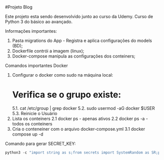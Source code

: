 #Projeto Blog

Este projeto esta sendo desenvolvido junto ao curso da Udemy.
Curso de Python 3 do básico ao avançado.

Informações importantes:

1. Pasta migrations do App - Registra e aplica configurações do models (BD);
2. Dockerfile contrói a imagem (linux);
3. Docker-compose manipula as configurações dos conteiners;

Comandos importantes Docker
1. Configurar o docker como sudo na máquina local:
    # Verifica se o grupo existe:
    5.1. cat /etc/group | grep docker
    5.2. sudo usermod -aG docker $USER
    5.3. Reinicie o Usuário
2. Lista os conteiners
    2.1 docker ps - apenas ativos
    2.2 docker ps -a - todos os conteiners
3. Cria o conteneiner com o arquivo docker-compose.yml
    3.1 docker compose up -d

Comando para gerar SECRET_KEY:
~~~python
python3 -c "import string as s;from secrets import SystemRandom as SR;print(''.join(SR().choices(s.ascii_letters + s.digits + s.punctuation, k=64)));"
~~~
